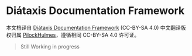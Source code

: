 # Diátaxis Documentation Framework 

本文档译自 [Diátaxis Documentation Framework](https://diataxis.fr/) (CC-BY-SA 4.0)
中文翻译版权归属 [PilockHulmes](https://github.com/PilockHulmes)，遵循相同 CC-BY-SA 4.0 许可证。

> Still Working in progress